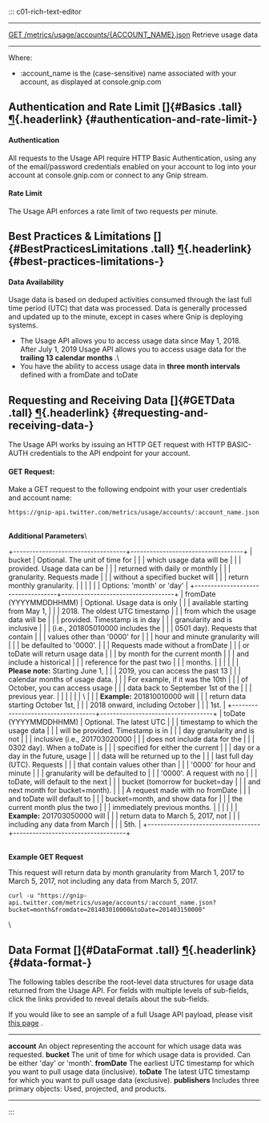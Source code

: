 <div>

::: c01-rich-text-editor
  ------------------------------------------------------------- ---------------------
  [GET /metrics/usage/accounts/{ACCOUNT_NAME}.json](#GETData)   Retrieve usage data
  ------------------------------------------------------------- ---------------------

Where:

-   :account_name is the (case-sensitive) name associated with your
    account, as displayed at console.gnip.com

## Authentication and Rate Limit []{#Basics .tall} [¶](#authentication-and-rate-limit-){.headerlink} {#authentication-and-rate-limit-}

#### Authentication

All requests to the Usage API require HTTP Basic Authentication, using
any of the email/password credentials enabled on your account to log
into your account at console.gnip.com or connect to any Gnip stream.

#### Rate Limit

The Usage API enforces a rate limit of two requests per minute.

## Best Practices & Limitations []{#BestPracticesLimitations .tall} [¶](#best-practices-limitations-){.headerlink} {#best-practices-limitations-}

#### Data Availability

Usage data is based on deduped activities consumed through the last full
time period (UTC) that data was processed. Data is generally processed
and updated up to the minute, except in cases where Gnip is deploying
systems.

-   The Usage API allows you to access usage data since May 1, 2018. 
    After July 1, 2019 Usage API allows you to access usage data for the
    **trailing 13 calendar months** .\
-   You have the ability to access usage data in **three month
    intervals** defined with a fromDate and toDate

## Requesting and Receiving Data []{#GETData .tall} [¶](#requesting-and-receiving-data-){.headerlink} {#requesting-and-receiving-data-}

The Usage API works by issuing an HTTP GET request with HTTP BASIC-AUTH
credentials to the API endpoint for your account.

#### GET Request:

Make a GET request to the following endpoint with your user credentials
and account name:

    https://gnip-api.twitter.com/metrics/usage/accounts/:account_name.json

\
**Additional Parameters**\

+-----------------------------------+-----------------------------------+
| bucket                            | Optional. The unit of time for    |
|                                   | which usage data will be          |
|                                   | provided. Usage data can be       |
|                                   | returned with daily or monthly    |
|                                   | granularity. Requests made        |
|                                   | without a specified bucket will   |
|                                   | return monthly granularity.       |
|                                   |                                   |
|                                   | Options: \'month\' or \'day\'     |
+-----------------------------------+-----------------------------------+
| fromDate (YYYYMMDDHHMM)           | Optional. Usage data is only      |
|                                   | available starting from May 1,    |
|                                   | 2018. The oldest UTC timestamp    |
|                                   | from which the usage data will be |
|                                   | provided. Timestamp is in day     |
|                                   | granularity and is inclusive      |
|                                   | (i.e., 201805010000 includes the  |
|                                   | 0501 day). Requests that contain  |
|                                   | values other than \'0000\' for    |
|                                   | hour and minute granularity will  |
|                                   | be defaulted to \'0000\'.         |
|                                   | Requests made without a fromDate  |
|                                   | or toDate will return usage data  |
|                                   | by month for the current month    |
|                                   | and include a historical          |
|                                   | reference for the past two        |
|                                   | months.                           |
|                                   |                                   |
|                                   | **Please note:** Starting June 1, |
|                                   | 2019, you can access the past 13  |
|                                   | calendar months of usage data.    |
|                                   | For example, if it was the 10th   |
|                                   | of October, you can access usage  |
|                                   | data back to September 1st of the |
|                                   | previous year.                    |
|                                   |                                   |
|                                   | \                                 |
|                                   | **Example:** 201810010000 will    |
|                                   | return data starting October 1st, |
|                                   | 2018 onward, including October    |
|                                   | 1st.                              |
+-----------------------------------+-----------------------------------+
| toDate (YYYYMMDDHHMM)             | Optional. The latest UTC          |
|                                   | timestamp to which the usage data |
|                                   | will be provided. Timestamp is in |
|                                   | day granularity and is not        |
|                                   | inclusive (i.e., 201703020000     |
|                                   | does not include data for the     |
|                                   | 0302 day). When a toDate is       |
|                                   | specified for either the current  |
|                                   | day or a day in the future, usage |
|                                   | data will be returned up to the   |
|                                   | last full day (UTC). Requests     |
|                                   | that contain values other than    |
|                                   | \'0000\' for hour and minute      |
|                                   | granularity will be defaulted to  |
|                                   | \'0000\'. A request with no       |
|                                   | toDate, will default to the next  |
|                                   | bucket (tomorrow for bucket=day   |
|                                   | and next month for bucket=month). |
|                                   | A request made with no fromDate   |
|                                   | and toDate will default to        |
|                                   | bucket=month, and show data for   |
|                                   | the current month plus the two    |
|                                   | immediately previous months.      |
|                                   |                                   |
|                                   | **Example:** 201703050000 will    |
|                                   | return data to March 5, 2017, not |
|                                   | including any data from March     |
|                                   | 5th.                              |
+-----------------------------------+-----------------------------------+

\
**Example GET Request**

This request will return data by month granularity from March 1, 2017 to
March 5, 2017, not including any data from March 5, 2017.

    curl -u "https://gnip-api.twitter.com/metrics/usage/accounts/:account_name.json?bucket=month&fromdate=201403010000&toDate=201403150000"

\

## Data Format []{#DataFormat .tall} [¶](#data-format-){.headerlink} {#data-format-}

The following tables describe the root-level data structures for usage
data returned from the Usage API. For fields with multiple levels of
sub-fields, click the links provided to reveal details about the
sub-fields.

If you would like to see an sample of a full Usage API payload, please
visit [this
page](https://developer.twitter.com/en/docs/developer-utilities/usage-api/overview)
.

  ---------------- ----------------------------------------------------------------------------------------
  **account**      An object representing the account for which usage data was requested.
  **bucket**       The unit of time for which usage data is provided. Can be either \'day\' or \'month\'.
  **fromDate**     The earliest UTC timestamp for which you want to pull usage data (inclusive).
  **toDate**       The latest UTC timestamp for which you want to pull usage data (exclusive).
  **publishers**   Includes three primary objects: Used, projected, and products.
  ---------------- ----------------------------------------------------------------------------------------
:::

</div>
